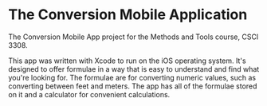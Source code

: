 # The Conversion Mobile Application
The Conversion Mobile App project for the Methods and Tools course, CSCI 3308.

This app was written with Xcode to run on the iOS operating system. It's designed to offer formulae in a way that is easy to 
understand and find what you're looking for. The formulae are for converting numeric values, such as converting between feet and meters.
The app has all of the formulae stored on it and a calculator for convenient calculations.
